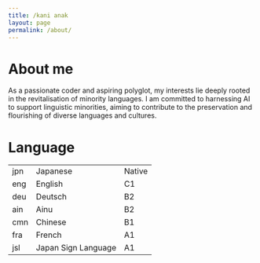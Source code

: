 ```yaml
---
title: /kani anak
layout: page
permalink: /about/
---
```


# About me

As a passionate coder and aspiring polyglot, my interests lie deeply rooted in the revitalisation of minority languages. I am committed to harnessing AI to support linguistic minorities, aiming to contribute to the preservation and flourishing of diverse languages and cultures.

# Language

<table>
  <tr>
    <td>jpn </td>
    <td>Japanese </td>
    <td>Native </td>
  </tr>
  <tr>
    <td>eng </td>
    <td>English </td>
    <td>C1 </td>
  </tr>
  <tr>
    <td>deu </td>
    <td>Deutsch </td>
    <td>B2 </td>
  </tr>
  <tr>
    <td>ain </td>
    <td>Ainu </td>
    <td>B2 </td>
  </tr>
  <tr>
    <td>cmn </td>
    <td>Chinese </td>
    <td>B1 </td>
  </tr>
  <tr>
    <td>fra </td>
    <td>French </td>
    <td>A1 </td>
  </tr>
  <tr>
    <td>jsl </td>
    <td>Japan Sign Language </td>
    <td>A1 </td>
  </tr>
</table>
